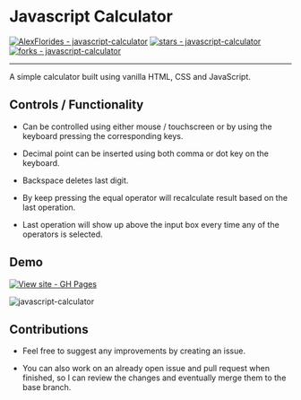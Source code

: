 # Javascript Calculator

[![AlexFlorides - javascript-calculator](https://img.shields.io/static/v1?label=AlexFlorides&message=javascript-calculator&color=blue&logo=github)](https://github.com/AlexFlorides/javascript-calculator "Go to GitHub repo")
[![stars - javascript-calculator](https://img.shields.io/github/stars/AlexFlorides/javascript-calculator?style=social)](https://github.com/AlexFlorides/javascript-calculator)
[![forks - javascript-calculator](https://img.shields.io/github/forks/AlexFlorides/javascript-calculator?style=social)](https://github.com/AlexFlorides/javascript-calculator)

---

A simple calculator built using vanilla HTML, CSS and JavaScript.

## Controls / Functionality

- Can be controlled using either mouse / touchscreen or by using the keyboard pressing the corresponding keys.

- Decimal point can be inserted using both comma or dot key on the keyboard.

- Backspace deletes last digit.

- By keep pressing the equal operator will recalculate result based on the last operation.

- Last operation will show up above the input box every time any of the operators is selected.

## Demo

[![View site - GH Pages](https://img.shields.io/badge/View_site-GH_Pages-2ea44f?style=for-the-badge)](https://alexflorides.github.io/javascript-calculator/)

![javascript-calculator](https://user-images.githubusercontent.com/47948084/230783857-6933cdde-4cba-43f5-8aeb-ef992d9507dc.png)

## Contributions

- Feel free to suggest any improvements by creating an issue.

- You can also work on an already open issue and pull request when finished, so I can review the changes and eventually merge them to the base branch.
